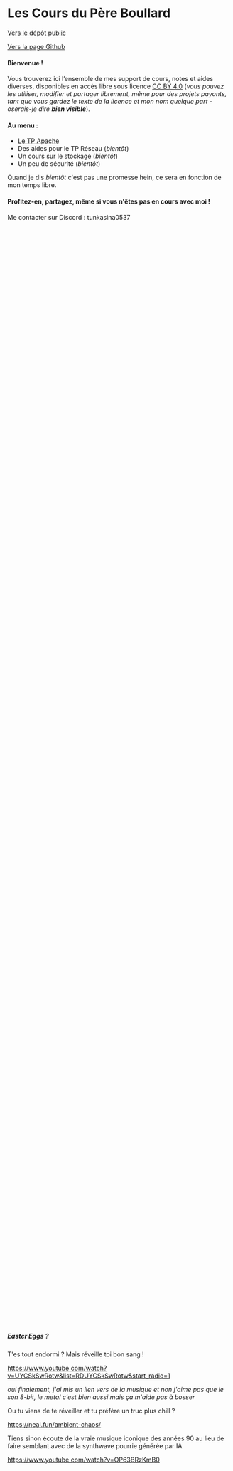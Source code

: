 # Les Cours du P&egrave;re Boullard

[Vers le dépôt public](https://github.com/tunkasina/CoursPereBoullard)

[Vers la page Github](https://tunkasina.github.io/CoursPereBoullard/)
#### Bienvenue !  
Vous trouverez ici l’ensemble de mes support de cours, notes et aides diverses, disponibles en accès libre sous licence [CC BY 4.0](https://creativecommons.org/licenses/by/4.0/deed.fr) (_vous pouvez les utiliser, modifier et partager librement, même pour des projets payants, tant que vous gardez le texte de la licence et mon nom quelque part - oserais-je dire **bien visible**_).

#### Au menu :
 - [Le TP Apache](CoursApache/Chapitres/01-Introduction.md)
 - Des aides pour le TP Réseau (_bientôt_)
 - Un cours sur le stockage (_bientôt_)
 - Un peu de sécurité (_bientôt_)

Quand je dis _bientôt_ c'est pas une promesse hein, ce sera en fonction de mon temps libre.

#### Profitez-en, partagez, même si vous n'êtes pas en cours avec moi !

Me contacter sur Discord : tunkasina0537

<br/><br/><br/><br/><br/><br/><br/><br/><br/><br/><br/><br/><br/><br/><br/><br/><br/><br/><br/><br/><br/><br/><br/><br/><br/><br/><br/><br/><br/><br/><br/><br/><br/><br/><br/><br/><br/><br/><br/><br/><br/><br/><br/><br/><br/><br/><br/><br/><br/><br/><br/><br/><br/><br/><br/><br/><br/><br/><br/><br/><br/><br/><br/><br/><br/><br/><br/><br/><br/><br/><br/><br/><br/><br/><br/><br/><br/><br/><br/><br/><br/><br/><br/><br/><br/><br/><br/><br/><br/><br/><br/><br/><br/><br/><br/><br/><br/><br/><br/><br/><br/><br/><br/><br/><br/><br/><br/><br/><br/><br/><br/><br/><br/><br/><br/><br/><br/><br/><br/><br/><br/><br/><br/><br/><br/><br/><br/><br/><br/><br/><br/><br/><br/><br/><br/><br/><br/><br/><br/><br/><br/><br/><br/><br/><br/>

##### Easter Eggs ?

T'es tout endormi ? Mais réveille toi bon sang !

https://www.youtube.com/watch?v=UYCSkSwRotw&list=RDUYCSkSwRotw&start_radio=1

_oui finalement, j'ai mis un lien vers de la musique_
_et non j'aime pas que le son 8-bit, le metal c'est bien aussi mais ça m'aide pas à bosser_

Ou tu viens de te réveiller et tu préfère un truc plus chill ?

https://neal.fun/ambient-chaos/

Tiens sinon écoute de la vraie musique iconique des années 90 au lieu de faire semblant avec de la synthwave pourrie générée par IA 

https://www.youtube.com/watch?v=OP63BRzKmB0

